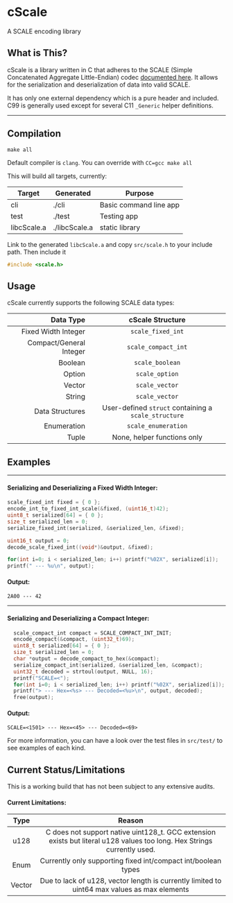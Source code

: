 # cScale
A SCALE encoding library


## What is This?
cScale is a library written in C that adheres to the SCALE (Simple Concatenated Aggregate Little-Endian) codec
[documented here](https://substrate.dev/docs/en/knowledgebase/advanced/codec). It allows for the serialization and deserialization of data into valid SCALE.

It has only one external dependency which is a pure header and included. C99 is generally used except for several C11 `_Generic` helper definitions.


---

## Compilation 
```shell
make all
```
Default compiler is `clang`. You can override with `CC=gcc make all`

This will build all targets, currently:

Target | Generated | Purpose
--- | --- | --- |
cli | ./cli | Basic command line app
test | ./test | Testing app
libcScale.a | ./libcScale.a | static library


Link to the generated `libcScale.a` and copy `src/scale.h` to your include path. Then include it
```c
#include <scale.h>
```

## Usage

cScale currently supports the following SCALE data types:

Data Type | cScale Structure
---: | :---:
Fixed Width Integer | `scale_fixed_int`
Compact/General Integer | `scale_compact_int`
Boolean | `scale_boolean`
Option | `scale_option`
Vector | `scale_vector`
String | `scale_vector`
Data Structures | User-defined `struct` containing a `scale_structure`
Enumeration | `scale_enumeration`
Tuple | None, helper functions only


## Examples

---
#### Serializing and Deserializing a Fixed Width Integer:
```c
scale_fixed_int fixed = { 0 };
encode_int_to_fixed_int_scale(&fixed, (uint16_t)42);
uint8_t serialized[64] = { 0 };
size_t serialized_len = 0;
serialize_fixed_int(serialized, &serialized_len, &fixed);

uint16_t output = 0;
decode_scale_fixed_int((void*)&output, &fixed);

for(int i=0; i < serialized_len; i++) printf("%02X", serialized[i]);
printf(" --- %u\n", output);
```
#### Output:
```shell
2A00 --- 42
```

---
#### Serializing and Deserializing a Compact Integer:

```c
  scale_compact_int compact = SCALE_COMPACT_INT_INIT;
  encode_compact(&compact, (uint32_t)69);
  uint8_t serialized[64] = { 0 };
  size_t serialized_len = 0;
  char *output = decode_compact_to_hex(&compact);
  serialize_compact_int(serialized, &serialized_len, &compact);
  uint32_t decoded = strtoul(output, NULL, 16);
  printf("SCALE=<");
  for(int i=0; i < serialized_len; i++) printf("%02X", serialized[i]);
  printf("> --- Hex=<%s> --- Decoded=<%u>\n", output, decoded);
  free(output);
```
#### Output:
```shell
SCALE=<1501> --- Hex=<45> --- Decoded=<69>
```


For more information, you can have a look over the test files in `src/test/` to see examples of each kind. 


## Current Status/Limitations

This is a working build that has not been subject to any extensive audits. 

#### Current Limitations:
|Type | Reason
:---: | :---:
|u128 | C does not support native uint128_t. GCC extension exists but literal u128 values too long. Hex Strings currently used.|
|Enum | Currently only supporting fixed int/compact int/boolean types|
|Vector | Due to lack of u128, vector length is currently limited to uint64 max values as max elements
